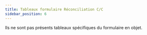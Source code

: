 ```yaml
---
title: Tableaux formulaire Réconciliation C/C
sidebar_position: 6
---
```


Ils ne sont pas présents tableaux spécifiques du formulaire en objet.






